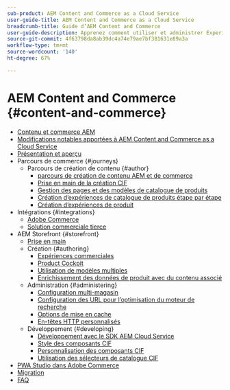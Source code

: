 ```yaml
---
sub-product: AEM Content and Commerce as a Cloud Service
user-guide-title: AEM Content and Commerce as a Cloud Service
breadcrumb-title: Guide d’AEM Content and Commerce
user-guide-description: Apprenez comment utiliser et administrer Experience Manager Content and Commerce as a Cloud Service.
source-git-commit: 4f63798da8ab39dc4a74e79ae7bf381631e89a3a
workflow-type: tm+mt
source-wordcount: '140'
ht-degree: 67%

---
```



# AEM Content and Commerce {#content-and-commerce}

+ [Contenu et commerce AEM](/help/commerce-cloud/home.md)
+ [Modifications notables apportées à AEM Content and Commerce as a Cloud Service](changes.md)
+ [Présentation et aperçu](introduction.md)
+ Parcours de commerce {#journeys}
   + Parcours de création de contenu {#author}
      + [parcours de création de contenu AEM et de commerce](/help/commerce-cloud/commerce-journeys/aem-commerce-content-author/overview.md)
      + [Prise en main de la création CIF](/help/commerce-cloud/commerce-journeys/aem-commerce-content-author/getting-started.md)
      + [Gestion des pages et des modèles de catalogue de produits](/help/commerce-cloud/commerce-journeys/aem-commerce-content-author/catalog-templates.md)
      + [Création d’expériences de catalogue de produits étape par étape](/help/commerce-cloud/commerce-journeys/aem-commerce-content-author/staged-catalog.md)
      + [Création d’expériences de produit](/help/commerce-cloud/commerce-journeys/aem-commerce-content-author/product-experience-management.md)
+ Intégrations {#integrations}
   + [Adobe Commerce](integrating/magento.md)
   + [Solution commerciale tierce](integrating/third-party.md)
+ AEM Storefront {#storefront}
   + [Prise en main](getting-started.md)
   + Création {#authoring}
      + [Expériences commerciales](authoring/authoring-commerce-experiences.md)
      + [Product Cockpit](authoring/product-cockpit.md)
      + [Utilisation de modèles multiples](authoring/multi-template-usage.md)
      + [Enrichissement des données de produit avec du contenu associé](authoring/enrich-product-associated-content.md)
   + Administration {#administering}
      + [Configuration multi-magasin](configuring/multi-store-setup.md)
      + [Configuration des URL pour l’optimisation du moteur de recherche](configuring/advanced-url-configuration.md)
      + [Options de mise en cache](configuring/caching.md)
      + [En-têtes HTTP personnalisés](/help/commerce-cloud/configuring/custom-http-headers.md)
   + Développement {#developing}
      + [Développement avec le SDK AEM Cloud Service](develop.md)
      + [Style des composants CIF](customizing/style-cif-component.md)
      + [Personnalisation des composants CIF](customizing/customize-cif-components.md)
      + [Utilisation des sélecteurs de catalogue CIF](customizing/use-cif-pickers.md)
+ [PWA Studio dans Adobe Commerce](/help/commerce-cloud/pwa-studio/getting-started.md)
+ [Migration](migration.md)
+ [FAQ](faq.md)

